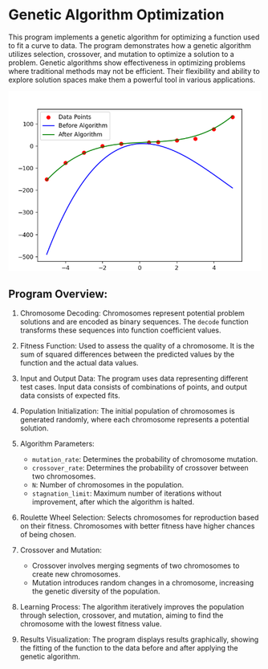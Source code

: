 # Genetic Algorithm Optimization

This program implements a genetic algorithm for optimizing a function used to fit a curve to data. The program demonstrates how a genetic algorithm utilizes selection, crossover, and mutation to optimize a solution to a problem. Genetic algorithms show effectiveness in optimizing problems where traditional methods may not be efficient. Their flexibility and ability to explore solution spaces make them a powerful tool in various applications.

![Genetic Algorithm](./imgs/ag.png)

## Program Overview:

1. Chromosome Decoding:
   Chromosomes represent potential problem solutions and are encoded as binary sequences. The `decode` function transforms these sequences into function coefficient values.

2. Fitness Function:
   Used to assess the quality of a chromosome. It is the sum of squared differences between the predicted values by the function and the actual data values.

3. Input and Output Data:
   The program uses data representing different test cases. Input data consists of combinations of points, and output data consists of expected fits.

4. Population Initialization:
   The initial population of chromosomes is generated randomly, where each chromosome represents a potential solution.

5. Algorithm Parameters:

   - `mutation_rate`: Determines the probability of chromosome mutation.
   - `crossover_rate`: Determines the probability of crossover between two chromosomes.
   - `N`: Number of chromosomes in the population.
   - `stagnation_limit`: Maximum number of iterations without improvement, after which the algorithm is halted.

6. Roulette Wheel Selection:
   Selects chromosomes for reproduction based on their fitness. Chromosomes with better fitness have higher chances of being chosen.

7. Crossover and Mutation:

   - Crossover involves merging segments of two chromosomes to create new chromosomes.
   - Mutation introduces random changes in a chromosome, increasing the genetic diversity of the population.

8. Learning Process:
   The algorithm iteratively improves the population through selection, crossover, and mutation, aiming to find the chromosome with the lowest fitness value.

9. Results Visualization:
   The program displays results graphically, showing the fitting of the function to the data before and after applying the genetic algorithm.
